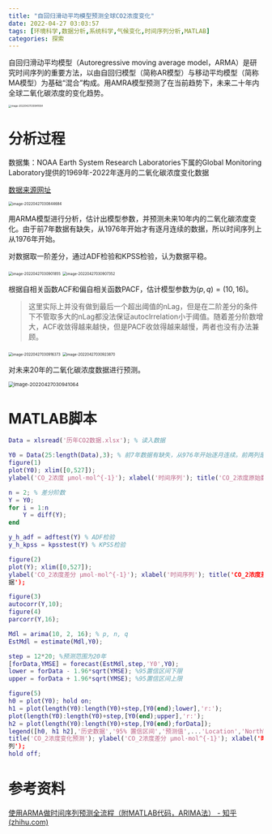 ```yaml
---
title: "自回归滑动平均模型预测全球CO2浓度变化"
date: 2022-04-27 03:03:57
tags: [环境科学,数据分析,系统科学,气候变化,时间序列分析,MATLAB]
categories: 探索
---
```


自回归滑动平均模型（Autoregressive moving average model，ARMA）是研究时间序列的重要方法，以由自回归模型（简称AR模型）与移动平均模型（简称MA模型）为基础“混合”构成。用AMRA模型预测了在当前趋势下，未来二十年内全球二氧化碳浓度的变化趋势。

<img src="/images/image-20220427030941064.png" alt="image-20220427030941064" style="zoom: 33%;" />

# 分析过程

数据集：NOAA Earth System Research Laboratories下属的Global Monitoring Laboratory提供的1969年-2022年逐月的二氧化碳浓度变化数据

[数据来源网址](https://gml.noaa.gov/dv/iadv/graph.php?code=MLO&program=ccgg&type=ts)

<!--more-->

<img src="/images/image-20220427030844684.png" alt="image-20220427030844684" style="zoom:50%;" />

用ARMA模型进行分析，估计出模型参数，并预测未来10年内的二氧化碳浓度变化。由于前7年数据有缺失，从1976年开始才有逐月连续的数据，所以时间序列上从1976年开始。

对数据取一阶差分，通过ADF检验和KPSS检验，认为数据平稳。

<img src="/images/image-20220427030901855.png" alt="image-20220427030901855" style="zoom: 50%;" />

<img src="/images/image-20220427030907352.png" alt="image-20220427030907352" style="zoom: 50%;" />

根据自相关函数ACF和偏自相关函数PACF，估计模型参数为$(p,q)=(10,16)$。

> 这里实际上并没有做到最后一个超出阈值的nLag，但是在二阶差分的条件下不管取多大的nLag都没法保证autoclrrelation小于阈值。随着差分阶数增大，ACF收敛得越来越快，但是PACF收敛得越来越慢，两者也没有办法兼顾。

<img src="/images/image-20220427030916373.png" alt="image-20220427030916373" style="zoom: 50%;" />

<img src="/images/image-20220427030923870.png" alt="image-20220427030923870" style="zoom: 50%;" />

对未来20年的二氧化碳浓度数据进行预测。

<img src="/images/image-20220427030941064.png" alt="image-20220427030941064" style="zoom:67%;" />

# MATLAB脚本

```matlab
Data = xlsread('历年CO2数据.xlsx'); % 读入数据

Y0 = Data(25:length(Data),3); % 前7年数据有缺失，从976年开始逐月连续。前两列是年-月，第三列数据是CO2浓度
figure(1)
plot(Y0); xlim([0,527]);
ylabel('CO_2浓度 μmol·mol^{-1}'); xlabel('时间序列'); title('CO_2浓度原始数据');

n = 2; % 差分阶数
Y = Y0;
for i = 1:n
	Y = diff(Y);
end

y_h_adf = adftest(Y) % ADF检验
y_h_kpss = kpsstest(Y) % KPSS检验

figure(2)
plot(Y); xlim([0,527]);
ylabel('CO_2浓度差分 μmol·mol^{-1}'); xlabel('时间序列'); title('CO_2浓度差分数
据');

figure(3)
autocorr(Y,10);
figure(4)
parcorr(Y,16);

Mdl = arima(10, 2, 16); % p, n, q
EstMdl = estimate(Mdl,Y0);

step = 12*20; %预测范围为20年
[forData,YMSE] = forecast(EstMdl,step,'Y0',Y0);
lower = forData - 1.96*sqrt(YMSE); %95置信区间下限
upper = forData + 1.96*sqrt(YMSE); %95置信区间上限

figure(5)
h0 = plot(Y0); hold on;
h1 = plot(length(Y0):length(Y0)+step,[Y0(end);lower],'r:');
plot(length(Y0):length(Y0)+step,[Y0(end);upper],'r:');
h2 = plot(length(Y0):length(Y0)+step,[Y0(end);forData]);
legend([h0, h1 h2],'历史数据','95% 置信区间','预测值',...'Location','NorthWest')
title('CO_2浓度变化预测'); ylabel('CO_2浓度差分 μmol·mol^{-1}'); xlabel('时间序
列');
hold off;
```

# 参考资料

[使用ARMA做时间序列预测全流程（附MATLAB代码，ARIMA法） - 知乎 (zhihu.com)](https://zhuanlan.zhihu.com/p/69630638)